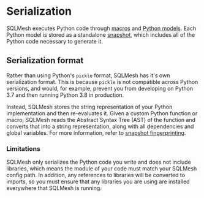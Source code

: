 # Serialization

SQLMesh executes Python code through [macros](../macros/overview.md) and [Python models](../../concepts/models/python_models.md). Each Python model is stored as a standalone [snapshot](../architecture/snapshots.md), which includes all of the Python code necessary to generate it.

## Serialization format

Rather than using Python's `pickle` format, SQLMesh has it's own serialization format. This is because `pickle` is not compatible across Python versions, and would, for example, prevent you from developing on Python 3.7 and then running Python 3.8 in production. 

Instead, SQLMesh stores the string representation of your Python implementation and then re-evaluates it. Given a custom Python function or macro, SQLMesh reads the Abstract Syntax Tree (AST) of the function and converts that into a string representation, along with all dependencies and global variables. For more information, refer to [snapshot fingerprinting](../architecture/snapshots.md#fingerprinting).

### Limitations

SQLMesh only serializes the Python code you write and does not include libraries, which means the module of your code must match your SQLMesh config path. In addition, any references to libraries will be converted to imports, so you must ensure that any libraries you are using are installed everywhere that SQLMesh is running.
